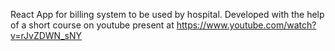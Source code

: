React App for billing system to be used by hospital. Developed with the help of a short course on youtube present at https://www.youtube.com/watch?v=rJvZDWN_sNY
